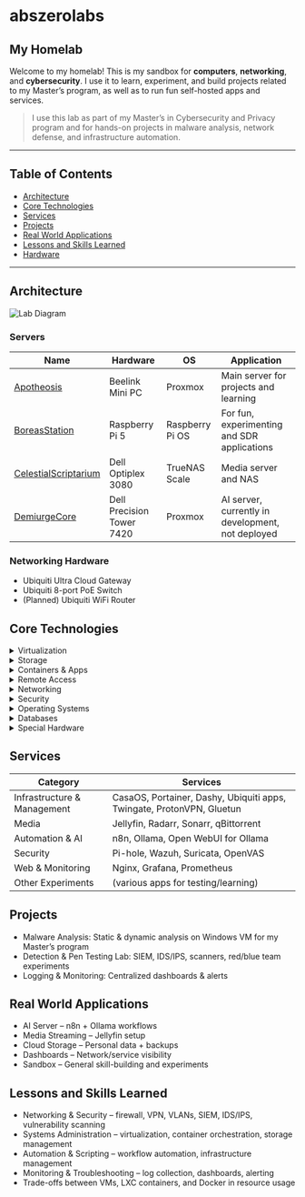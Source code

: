 # abszerolabs
## My Homelab

Welcome to my homelab! This is my sandbox for **computers**, **networking**, and **cybersecurity**. I use it to learn, experiment, and build projects related to my Master’s program, as well as to run fun self-hosted apps and services.

> I use this lab as part of my Master’s in Cybersecurity and Privacy program and for hands-on projects in malware analysis, network defense, and infrastructure automation.

---

## Table of Contents
- [Architecture](#architecture)
- [Core Technologies](#core-technologies)
- [Services](#services)
- [Projects](#projects)
- [Real World Applications](#real-world-applications)
- [Lessons and Skills Learned](#lessons-and-skills-learned)
- [Hardware](#hardware)

---

## Architecture
![Lab Diagram](architecture-diagrams/homelab-overview.png)

### Servers
| Name | Hardware | OS |  Application |
|------|----------|----|--------------|
| [Apotheosis](docs/Apotheosis.md) | Beelink Mini PC | Proxmox | Main server for projects and learning |
| [BoreasStation](docs/BoreasStation.md) | Raspberry Pi 5 | Raspberry Pi OS | For fun, experimenting and SDR applications |
| [CelestialScriptarium](docs/CelestialScriptarium.md) | Dell Optiplex 3080 | TrueNAS Scale | Media server and NAS |
| [DemiurgeCore](docs/DemiurgeCore.md) | Dell Precision Tower 7420 | Proxmox | AI server, currently in development, not deployed |

### Networking Hardware
- Ubiquiti Ultra Cloud Gateway
- Ubiquiti 8-port PoE Switch
- (Planned) Ubiquiti WiFi Router


## Core Technologies
<details>
<summary>Virtualization</summary>
Using Proxmox to manage and run VM's and LXC containers
</details>
<details>
<summary>Storage</summary>
TrueNAS Scale (dedicated), 2TB Pi drive for quick storage</details>
<details>
<summary>Containers & Apps</summary>
Docker + CasaOS on the Pi, LXC Containers on Proxmox</details>
<details>
<summary>Remote Access</summary>
Twingate (LXC container) + Backup Twingate connector on Pi, Ubiquiti VPN for direct access</details>
<details>
<summary>Networking</summary>
Managed through the Ubiquiti Ultra Cloud Gateway (firewall, VPN, VLANs, monitoring)</details>
<details>
<summary>Security</summary>
SIEM, vulnerability scanners, IDS/IPS</details>
<details>
<summary>Operating Systems</summary>
I use Ubuntu Server for VMs unless required otherwise</details>
<details>
<summary>Databases</summary>
Self-hosted DB in Proxmox LXC for various projects</details>
<details>
<summary>Special Hardware</summary>
SDR dongle for radio experiments</details>

## Services
| Category       | Services                  |
|----------------|------------------------|
| Infrastructure & Management | CasaOS, Portainer, Dashy, Ubiquiti apps, Twingate, ProtonVPN, Gluetun        |
| Media     | Jellyfin, Radarr, Sonarr, qBittorrent |
| Automation & AI       | n8n, Ollama, Open WebUI for Ollama |
| Security | Pi-hole, Wazuh, Suricata, OpenVAS |
| Web & Monitoring | Nginx, Grafana, Prometheus |
| Other Experiments | (various apps for testing/learning) |


## Projects
- Malware Analysis: Static & dynamic analysis on Windows VM for my Master’s program
- Detection & Pen Testing Lab: SIEM, IDS/IPS, scanners, red/blue team experiments
- Logging & Monitoring: Centralized dashboards & alerts

  
## Real World Applications
- AI Server – n8n + Ollama workflows
- Media Streaming – Jellyfin setup
- Cloud Storage – Personal data + backups
- Dashboards – Network/service visibility
- Sandbox – General skill-building and experiments

  
## Lessons and Skills Learned
- Networking & Security – firewall, VPN, VLANs, SIEM, IDS/IPS, vulnerability scanning
- Systems Administration – virtualization, container orchestration, storage management
- Automation & Scripting – workflow automation, infrastructure management
- Monitoring & Troubleshooting – log collection, dashboards, alerting
- Trade-offs between VMs, LXC containers, and Docker in resource usage
